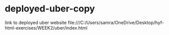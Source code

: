 # deployed-uber-copy
link to deployed uber website file:///C:/Users/samra/OneDrive/Desktop/hyf-html-exercises/WEEK2/uber/index.html

